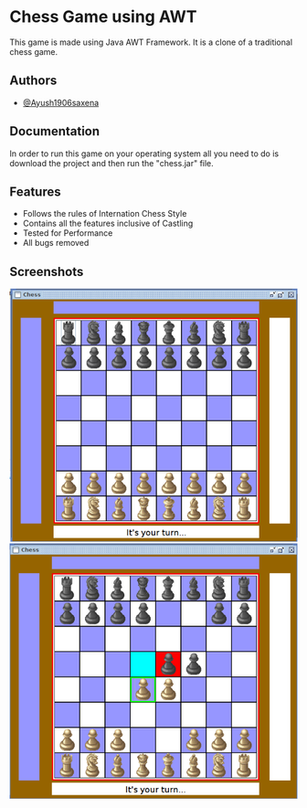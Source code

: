 
# Chess Game using AWT

This game is made using Java AWT Framework. It is a clone of a traditional chess game.
## Authors

- [@Ayush1906saxena](https://github.com/Ayush1906saxena)


## Documentation

In order to run this game on your operating system all you need to do is download 
the project and then run the "chess.jar" file.

## Features

- Follows the rules of Internation Chess Style
- Contains all the features inclusive of Castling
- Tested for Performance
- All bugs removed


## Screenshots
![](images/chess1.png)
![](images/chess2.png)
